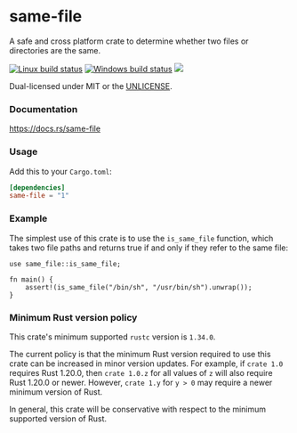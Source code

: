 same-file
=========
A safe and cross platform crate to determine whether two files or directories
are the same.

[![Linux build status](https://api.travis-ci.org/BurntSushi/same-file.png)](https://travis-ci.org/BurntSushi/same-file)
[![Windows build status](https://ci.appveyor.com/api/projects/status/github/BurntSushi/same-file?svg=true)](https://ci.appveyor.com/project/BurntSushi/same-file)
[![](http://meritbadge.herokuapp.com/same-file)](https://crates.io/crates/same-file)

Dual-licensed under MIT or the [UNLICENSE](http://unlicense.org).

### Documentation

https://docs.rs/same-file

### Usage

Add this to your `Cargo.toml`:

```toml
[dependencies]
same-file = "1"
```

### Example

The simplest use of this crate is to use the `is_same_file` function, which
takes two file paths and returns true if and only if they refer to the same
file:

```rust,no_run
use same_file::is_same_file;

fn main() {
    assert!(is_same_file("/bin/sh", "/usr/bin/sh").unwrap());
}
```

### Minimum Rust version policy

This crate's minimum supported `rustc` version is `1.34.0`.

The current policy is that the minimum Rust version required to use this crate
can be increased in minor version updates. For example, if `crate 1.0` requires
Rust 1.20.0, then `crate 1.0.z` for all values of `z` will also require Rust
1.20.0 or newer. However, `crate 1.y` for `y > 0` may require a newer minimum
version of Rust.

In general, this crate will be conservative with respect to the minimum
supported version of Rust.
